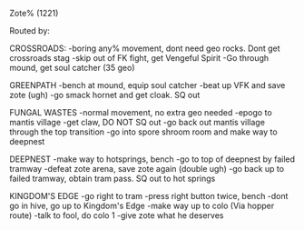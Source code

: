 Zote% (1221)

Routed by:

CROSSROADS:
-boring any% movement, dont need geo rocks. Dont get crossroads stag
-skip out of FK fight, get Vengeful Spirit
-Go through mound, get soul catcher (35 geo)

GREENPATH
-bench at mound, equip soul catcher
-beat up VFK and save zote (ugh)
-go smack hornet and get cloak. SQ out

FUNGAL WASTES
-normal movement, no extra geo needed
-epogo to mantis village
-get claw, DO NOT SQ out
-go back out mantis village through the top transition
-go into spore shroom room and make way to deepnest

DEEPNEST
-make way to hotsprings, bench
-go to top of deepnest by failed tramway
-defeat zote arena, save zote again (double ugh)
-go back up to failed tramway, obtain tram pass. SQ out to hot springs

KINGDOM'S EDGE
-go right to tram
-press right button twice, bench
-dont go in hive, go up to Kingdom's Edge
-make way up to colo (Via hopper route)
-talk to fool, do colo 1
-give zote what he deserves

